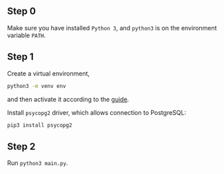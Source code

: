 ## Step 0
Make sure you have installed `Python 3`, and `python3` is on the environment variable `PATH`.

## Step 1
Create a virtual environment,

```sh
python3 -m venv env
```

and then activate it according to the [guide](https://docs.python.org/3/library/venv.html).

Install `psycopg2` driver, which allows connection to PostgreSQL:

```sh
pip3 install psycopg2
```

## Step 2
Run `python3 main.py`.
